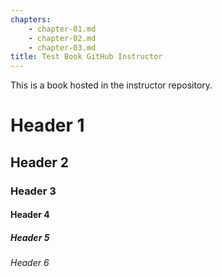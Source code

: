 ```yaml
---
chapters:
    - chapter-01.md
    - chapter-02.md
    - chapter-03.md
title: Test Book GitHub Instructor
---
```


This is a book hosted in the instructor repository.

# Header 1

## Header 2

### Header 3

#### Header 4

##### Header 5

###### Header 6


